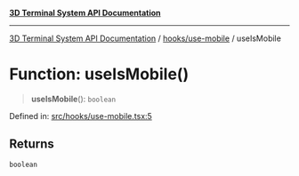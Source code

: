 [**3D Terminal System API Documentation**](../../../README.md)

***

[3D Terminal System API Documentation](../../../README.md) / [hooks/use-mobile](../README.md) / useIsMobile

# Function: useIsMobile()

> **useIsMobile**(): `boolean`

Defined in: [src/hooks/use-mobile.tsx:5](https://github.com/Dicommunitas/ThreeJS_Terminal_3D/blob/4466777f13a6776beed134cf281b05ece637d113/src/hooks/use-mobile.tsx#L5)

## Returns

`boolean`
